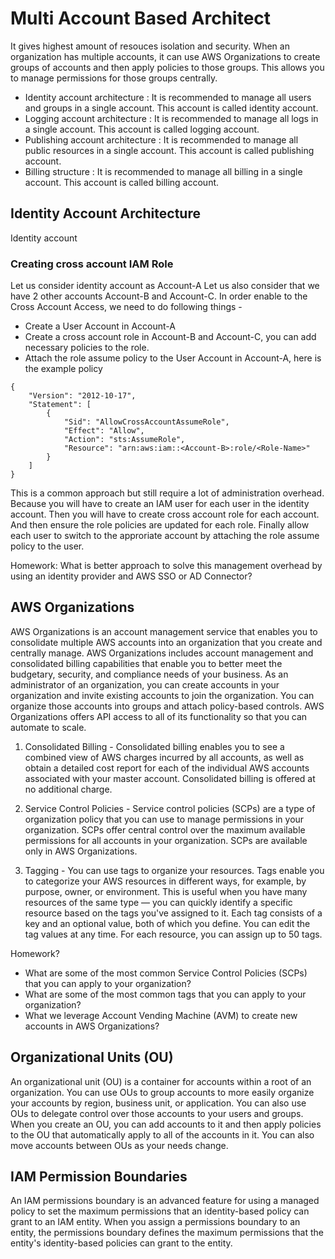 # Multi Account Based Architect 
It gives highest amount of resouces isolation and security. When an organization has multiple accounts, it can use AWS Organizations to create groups of accounts and then apply policies to those groups. This allows you to manage permissions for those groups centrally.
- Identity account architecture : It is recommended to manage all users and groups in a single account. This account is called identity account. 
- Logging account architecture : It is recommended to manage all logs in a single account. This account is called logging account.
- Publishing account architecture : It is recommended to manage all public resources in a single account. This account is called publishing account.
- Billing structure : It is recommended to manage all billing in a single account. This account is called billing account.

## Identity Account Architecture 
Identity account  

### Creating cross account IAM Role 
Let us consider identity account as Account-A 
Let us also consider that we have 2 other accounts Account-B and Account-C.
In order enable to the Cross Account Access, we need to do following things - 
- Create a User Account in Account-A
- Create a cross account role in Account-B and Account-C, you can add necessary policies to the role. 
- Attach the role assume policy to the User Account in Account-A, here is the example policy 
```
{
    "Version": "2012-10-17",
    "Statement": [
        {
            "Sid": "AllowCrossAccountAssumeRole",
            "Effect": "Allow",
            "Action": "sts:AssumeRole",
            "Resource": "arn:aws:iam::<Account-B>:role/<Role-Name>"
        }
    ]
}
```

This is a common approach but still require a lot of administration overhead. Because you will have to create an IAM user for each user in the identity account. Then you will have to create cross account role for each account. And then ensure the role policies are updated for each role.
Finally allow each user to switch to the approriate account by attaching the role assume policy to the user.

Homework: What is better approach to solve this management overhead by using an identity provider and AWS SSO or AD Connector?

## AWS Organizations
AWS Organizations is an account management service that enables you to consolidate multiple AWS accounts into an organization that you create and centrally manage. AWS Organizations includes account management and consolidated billing capabilities that enable you to better meet the budgetary, security, and compliance needs of your business. As an administrator of an organization, you can create accounts in your organization and invite existing accounts to join the organization. You can organize those accounts into groups and attach policy-based controls. AWS Organizations offers API access to all of its functionality so that you can automate to scale.

1. Consolidated Billing - Consolidated billing enables you to see a combined view of AWS charges incurred by all accounts, as well as obtain a detailed cost report for each of the individual AWS accounts associated with your master account. Consolidated billing is offered at no additional charge.

2. Service Control Policies - Service control policies (SCPs) are a type of organization policy that you can use to manage permissions in your organization. SCPs offer central control over the maximum available permissions for all accounts in your organization. SCPs are available only in AWS Organizations.

3. Tagging - You can use tags to organize your resources. Tags enable you to categorize your AWS resources in different ways, for example, by purpose, owner, or environment. This is useful when you have many resources of the same type — you can quickly identify a specific resource based on the tags you've assigned to it. Each tag consists of a key and an optional value, both of which you define. You can edit the tag values at any time. For each resource, you can assign up to 50 tags.

Homework? 
- What are some of the most common Service Control Policies (SCPs) that you can apply to your organization?
- What are some of the most common tags that you can apply to your organization?
- What we leverage Account Vending Machine (AVM) to create new accounts in AWS Organizations?


## Organizational Units (OU)
An organizational unit (OU) is a container for accounts within a root of an organization. You can use OUs to group accounts to more easily organize your accounts by region, business unit, or application. You can also use OUs to delegate control over those accounts to your users and groups. When you create an OU, you can add accounts to it and then apply policies to the OU that automatically apply to all of the accounts in it. You can also move accounts between OUs as your needs change.

## IAM Permission Boundaries
An IAM permissions boundary is an advanced feature for using a managed policy to set the maximum permissions that an identity-based policy can grant to an IAM entity. 
When you assign a permissions boundary to an entity, the permissions boundary defines the maximum permissions that the entity's identity-based policies can grant to the entity.


